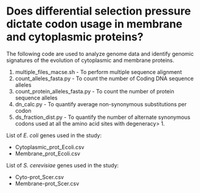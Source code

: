 # Does differential selection pressure dictate codon usage in membrane and cytoplasmic proteins?

The following code are used to analyze genome data and identify genomic signatures of the evolution of cytoplasmic and membrane proteins.

1. multiple_files_macse.sh - To perform multiple sequence alignment
2. count_alleles_fasta.py - To count the number of Coding DNA sequence alleles
3. count_protein_alleles_fasta.py - To count the number of protein sequence alleles
4. dn_calc.py - To quantify average non-synonymous substitutions per codon
5. ds_fraction_dist.py - To quantify the number of alternate synonymous codons used at all the amino acid sites with degeneracy> 1.

List of _E. coli_ genes used in the study:

- Cytoplasmic_prot_Ecoli.csv
- Membrane_prot_Ecoli.csv

List of _S. cerevisiae_ genes used in the study:

- Cyto-prot_Scer.csv
- Membrane-prot_Scer.csv
